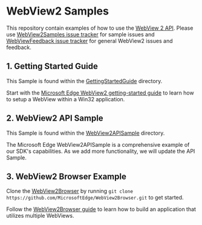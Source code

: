 # WebView2 Samples

This repository contain examples of how to use the [WebView 2 API](https://aka.ms/webview2). Please use [WebView2Samples issue tracker](https://github.com/MicrosoftEdge/WebView2Samples/issues) for sample issues and [WebViewFeedback issue tracker](https://aka.ms/webviewfeedback) for general WebView2 issues and feedback.

## 1. Getting Started Guide

This Sample is found within the [GettingStartedGuide](https://github.com/MicrosoftEdge/WebView2Samples/tree/master/GettingStartedGuide) directory.

Start with the [Microsoft Edge WebView2 getting-started guide](https://docs.microsoft.com/microsoft-edge/hosting/webview2/gettingstarted) to learn how to setup a WebView within a Win32 application.

## 2. WebView2 API Sample

This Sample is found within the [WebView2APISample](WebView2APISample) directory.

The Microsoft Edge WebView2APISample is a comprehensive example of our SDK's capabilities. As we add more functionality, we will update the API Sample.

## 3. WebView2 Browser Example

Clone the [WebView2Browser](https://github.com/MicrosoftEdge/WebView2Browser) by running `git clone https://github.com/MicrosoftEdge/WebView2Browser.git` to get started.

Follow the [WebView2Browser guide](https://github.com/MicrosoftEdge/WebView2Browser) to learn how to build an application that utilizes multiple WebViews.


